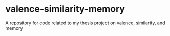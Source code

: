 # valence-similarity-memory
A repository for code related to my thesis project on valence, similarity, and memory
